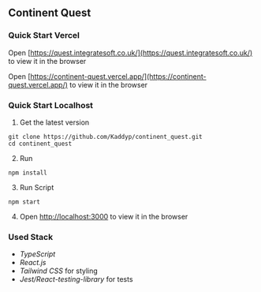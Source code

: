 ## Continent Quest

### Quick Start Vercel

Open [https://quest.integratesoft.co.uk/](https://quest.integratesoft.co.uk/) to view it in the browser

Open [https://continent-quest.vercel.app/](https://continent-quest.vercel.app/) to view it in the browser

### Quick Start Localhost

1. Get the latest version

```shell
git clone https://github.com/Kaddyp/continent_quest.git
cd continent_quest
```

2. Run

```shell
npm install
```

3. Run Script 

```shell
npm start
```

4. Open [http://localhost:3000](http://localhost:3000) to view it in the browser

### Used Stack

- _TypeScript_
- _React.js_
- _Tailwind CSS_ for styling
- _Jest/React-testing-library_ for tests